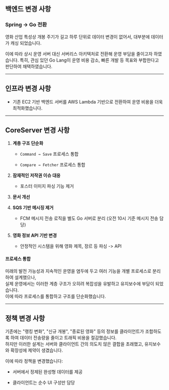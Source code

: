 ## 백엔드 변경 사항

###  Spring → Go 전환

영화 산업 특성상 개봉 주기가 길고 하루 단위로 데이터 변경이 없어서, 대부분에 데이터가 캐싱 되었습니다.

이에 따라 상시 운영 서버 대신 서버리스 아키텍처로 전환해 운영 부담을 줄이고자 하였습니다.
특히, 관심 있던 Go Lang이 운영 비용 감소, 빠른 개발 등 목표와 부합한다고 판단하여 채택하였습니다.

---

## 인프라 변경 사항

- 기존 EC2 기반 백엔드 서버를 AWS Lambda 기반으로 전환하여 운영 비용을 더욱 최적화했습니다.
    

---

## CoreServer 변경 사항

1. **계층 구조 단순화**
    
    - `Command → Save` 프로세스 통합
        
    - `Compare → Fetcher` 프로세스 통합  
        
2. **잠재적인 저작권 이슈 대응**
    
    - 포스터 이미지 파싱 기능 제거
        
3. **문서 개선**
    
4. **SQS 기반 메시징 제거**
    
    - FCM 메시지 전송 로직을 별도 Go 서버로 분리 (오전 10시 기준 메시지 전송 담당)

5. **영화 정보 API 기반 변경**
    - 안정적인 시스템을 위해 영화 제목, 장르 등 파싱 -> API

#### 프로세스 통합

미래의 발전 가능성과 지속적인 운영을 염두에 두고 여러 기능을 개별 프로세스로 분리하여 설계했으나,  
실제 운영에서는 이러한 계층 구조가 오히려 복잡성을 유발하고 유지보수에 부담이 되었습니다.  
이에 따라 프로세스를 통합하고 구조를 단순화했습니다.


---

## 정책 변경 사항

기존에는 "랭킹 변화", "신규 개봉", "종료된 영화" 등의 정보를 클라이언트가 조합하도록 하여 데이터 전송량을 줄이고 트래픽 비용을 절감했습니다.  
하지만 이러한 설계는 서버와 클라이언트 간의 의도치 않은 결합을 초래했고, 유지보수와 확장성에 제약이 생겼습니다.

이에 따라 정책을 변경했습니다:

- 서버에서 정제된 완성형 데이터를 제공
    
- 클라이언트는 순수 UI 구성만 담당
    
